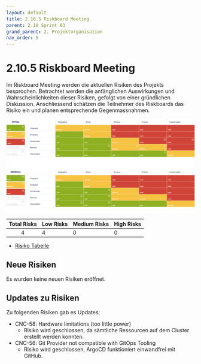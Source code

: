 ```yaml
---
layout: default
title: 2.10.5 Riskboard Meeting
parent: 2.10 Sprint 03
grand_parent: 2. Projektorganisation
nav_order: 5
---
```


# 2.10.5 Riskboard Meeting

Im Riskboard Meeting werden die aktuellen Risiken des Projekts besprochen. Betrachtet werden die anfänglichen Auswirkungen und Wahrscheinlichkeiten dieser Risiken, gefolgt von einer gründlichen Diskussion. Anschliessend schätzen die Teilnehmer des Riskboards das Risiko ein und planen entsprechende Gegenmassnahmen.

![RiskBoard_SP03](../../../resources/images/RiskBoard_SP03.png)

| **Total Risks** | **Low Risks** | **Medium Risks** | **High Risks** |
| :-------------: | ------------- | ---------------- | -------------- |
|        4        | 4             | 0                | 0              |

- [Risiko Tabelle](https://itcne23.atlassian.net/projects/CNC?selectedItem=com-softcomply-riskmanager-cloud__risk-table-link&ac.filter=)

## Neue Risiken

Es wurden keine neuen Risiken eröffnet.

## Updates zu Risiken

Zu folgenden Risiken gab es Updates:

- CNC-58: Hardware limitations (too little power)
  - Risiko wird geschlossen, da sämtliche Ressourcen auf dem Cluster erstellt werden konnten.
- CNC-56: Git Provider not compatible with GitOps Tooling
  - Risiko wird geschlossen, ArgoCD funktioniert einwandfrei mit GitHub.

